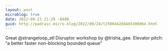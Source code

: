 ```yaml
---
layout: post
microblog: true
date: 2012-09-23 21:29 -0400
guid: http://padraic.micro.blog/2012/09/24/t250044268465496064.html
---
```

Great @strangeloop_stl Disruptor workshop by @trisha_gee. Elevator pitch: “a better faster non-blocking bounded queue”
